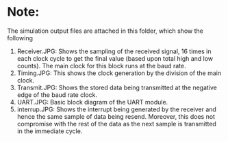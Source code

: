# Note:
The simulation output files are attached in this folder, which show the following
1. Receiver.JPG: Shows the sampling of the received signal, 16 times in each clock cycle to get the final value (based upon total high and low counts). The main clock for this block runs at the baud rate.
2. Timing.JPG: This shows the clock generation by the division of the main clock.
3. Transmit.JPG: Shows the stored data being transmitted at the negative edge of the baud rate clock.
4. UART.JPG: Basic block diagram of the UART module.
5. interrup.JPG: Shows the interrupt being generated by the receiver and hence the same sample of data being resend. Moreover, this does not compromise with the rest of the data as the next sample is transmitted in the immediate cycle. 
